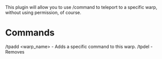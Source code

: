
This plugin will allow you to use /command to teleport to a specific warp, without using permission, of course.

# Commands

/tpadd <warp_name> <command> - Adds a specific command to this warp.
/tpdel <command> - Removes
